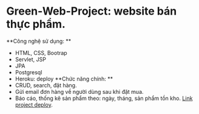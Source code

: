 # Green-Web-Project: website bán thực phẩm.
**Công nghệ sử dụng: **
- HTML, CSS, Bootrap
- Servlet, JSP
- JPA
- Postgresql
- Heroku: deploy
**Chức năng chính: **
- CRUD, search, đặt hàng.
- Gửi email đơn hàng về người dùng sau khi đặt mua.
- Báo cáo, thống kê sản phẩm theo: ngày, tháng, sản phẩm tồn kho.
[Link project deploy](https://final-project-web-nhom10.herokuapp.com/).
